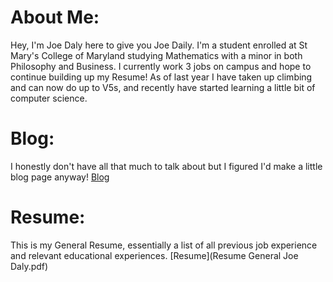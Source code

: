 # About Me:
Hey, I'm Joe Daly here to give you Joe Daily. I'm a student enrolled at St Mary's College of Maryland studying Mathematics with a minor in both Philosophy and Business. I currently work 3 jobs on campus and hope to continue building up my Resume! As of last year I have taken up climbing and can now do up to V5s, and recently have started learning a little bit of computer science. 

# Blog: 
I honestly don't have all that much to talk about but I figured I'd make a little blog page anyway! [Blog](./2022-February-23rd-First!.md)

# Resume: 
This is my General Resume, essentially a list of all previous job experience and relevant educational experiences. 
[Resume](Resume General Joe Daly.pdf)
